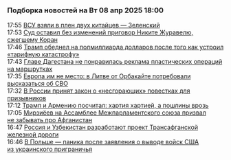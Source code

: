 <h3>Подборка новостей на Вт 08 апр 2025 18:00</h3><!--2025-04-08 17:55:00-->
<div class="rssn table">
  <span class="smaller gray hspace">17:55</span> <a class="nodecor" href="https://eadaily.com/ru/news/2025/04/08/vsu-vzyali-v-plen-dvuh-kitaycev-zelenskiy">ВСУ взяли в плен двух китайцев — Зеленский</a>
</div>
<div class="rssn table">
  <span class="smaller gray hspace">17:53</span> <a class="nodecor" href="https://eadaily.com/ru/news/2025/04/08/sud-ostavil-bez-izmeneniy-prigovor-nikite-zhuravelyu-szhegshemu-koran">Суд оставил без изменений приговор Никите Журавелю, сжегшему Коран</a>
</div>
<div class="rssn table">
  <span class="smaller gray hspace">17:46</span> <a class="nodecor" href="https://eadaily.com/ru/news/2025/04/08/tramp-obednel-na-polmilliarda-dollarov-posle-togo-kak-ustroil-tarifnuyu-katastrofu">Трамп обеднел на полмиллиарда долларов после того как устроил «тарифную катастрофу»</a>
</div>
<div class="rssn table">
  <span class="smaller gray hspace">17:43</span> <a class="nodecor" href="https://eadaily.com/ru/news/2025/04/08/glave-dagestana-ne-ponravilas-reklama-plasticheskih-operaciy-na-marshrutkah">Главе Дагестана не понравилась реклама пластических операций на маршрутках</a>
</div>
<div class="rssn table">
  <span class="smaller gray hspace">17:35</span> <a class="nodecor" href="https://eadaily.com/ru/news/2025/04/08/evropa-im-ne-mesto-v-litve-ot-orbakayte-potrebovali-vyskazatsya-ob-svo">Европа им не место: в Литве от Орбакайте потребовали высказаться об СВО</a>
</div>
<div class="rssn table">
  <span class="smaller gray hspace">17:32</span> <a class="nodecor" href="https://eadaily.com/ru/news/2025/04/08/v-rossii-prinyat-zakon-o-nesgorayushchih-povestkah-dlya-prizyvnikov">В России принят закон о «несгорающих» повестках для призывников</a>
</div>
<div class="rssn table">
  <span class="smaller gray hspace">17:12</span> <a class="nodecor" href="https://eadaily.com/ru/news/2025/04/08/tramp-i-armeniyu-poschital-hartiya-hartiey-a-poshliny-vroz">Трамп и Армению посчитал: хартия хартией, а пошлины врозь</a>
</div>
<div class="rssn table">
  <span class="smaller gray hspace">17:05</span> <a class="nodecor" href="https://eadaily.com/ru/news/2025/04/08/mirziyoev-na-assamblee-mezhparlamentskogo-soyuza-prizval-ne-zabyvat-pro-afganistan">Мирзиёев на Ассамблее Межпарламентского союза призвал не забывать про Афганистан</a>
</div>
<div class="rssn table">
  <span class="smaller gray hspace">16:47</span> <a class="nodecor" href="https://eadaily.com/ru/news/2025/04/08/rossiya-i-uzbekistan-razrabotayut-proekt-transafganskoy-zheleznoy-dorogi">Россия и Узбекистан разработают проект Трансафганской железной дороги</a>
</div>
<div class="rssn table">
  <span class="smaller gray hspace">16:46</span> <a class="nodecor" href="https://eadaily.com/ru/news/2025/04/08/v-polshe-panika-posle-zayavleniya-o-vyvode-voysk-ssha-iz-ukrainskogo-prigranichya">В Польше — паника после заявления о выводе войск США из украинского приграничья</a>
</div>